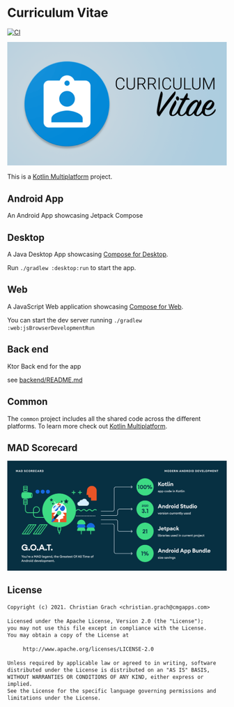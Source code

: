# Curriculum Vitae

[![CI](https://github.com/chrimaeon/curriculumvitae/actions/workflows/main.yml/badge.svg)](https://github.com/chrimaeon/curriculumvitae/actions/workflows/main.yml)

![Curriculum Vitae](art/banner.png)

This is a [Kotlin Multiplatform] project.

## Android App

An Android App showcasing Jetpack Compose

## Desktop

A Java Desktop App showcasing [Compose for Desktop].

Run `./gradlew :desktop:run` to start the app.

## Web

A JavaScript Web application showcasing [Compose for Web].

You can start the dev server running `./gradlew :web:jsBrowserDevelopmentRun`

## Back end

Ktor Back end for the app

see [backend/README.md]

## Common

The `common` project includes all the shared code across the different platforms. To learn more
check out [Kotlin Multiplatform].

## MAD Scorecard

![MAD Scorecard](art/summary.png)

## License

```text
Copyright (c) 2021. Christian Grach <christian.grach@cmgapps.com>

Licensed under the Apache License, Version 2.0 (the "License");
you may not use this file except in compliance with the License.
You may obtain a copy of the License at

     http://www.apache.org/licenses/LICENSE-2.0

Unless required by applicable law or agreed to in writing, software
distributed under the License is distributed on an "AS IS" BASIS,
WITHOUT WARRANTIES OR CONDITIONS OF ANY KIND, either express or implied.
See the License for the specific language governing permissions and
limitations under the License.
```

[backend/README.md]: /backend/README.md

[Kotlin Multiplatform]: https://kotlinlang.org/docs/mpp-intro.html

[Compose for Desktop]: https://www.jetbrains.com/de-de/lp/compose/

[Compose for Web]: https://compose-web.ui.pages.jetbrains.team/
